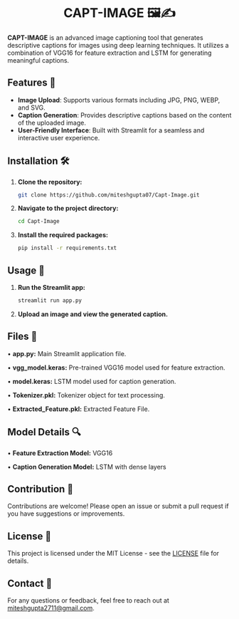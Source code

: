 <div align='center'>
  <h1>CAPT-IMAGE 🖼️✍️</h1>
</div>

**CAPT-IMAGE** is an advanced image captioning tool that generates descriptive captions for images using deep learning techniques. It utilizes a combination of VGG16 for feature extraction and LSTM for generating meaningful captions.

## Features 🌟
- **Image Upload**: Supports various formats including JPG, PNG, WEBP, and SVG.
- **Caption Generation**: Provides descriptive captions based on the content of the uploaded image.
- **User-Friendly Interface**: Built with Streamlit for a seamless and interactive user experience.

## Installation 🛠️

1. **Clone the repository:**
   ```bash
   git clone https://github.com/miteshgupta07/Capt-Image.git

2. **Navigate to the project directory:**
   ```bash
   cd Capt-Image

3. **Install the required packages:**
   ```bash
   pip install -r requirements.txt

## Usage 🚀
1. **Run the Streamlit app:**
   ```bash
   streamlit run app.py

2. **Upload an image and view the generated caption.**

## Files 📁

• **app.py:** Main Streamlit application file.

• **vgg_model.keras:** Pre-trained VGG16 model used for feature extraction.

• **model.keras:** LSTM model used for caption generation.

• **Tokenizer.pkl:** Tokenizer object for text processing.

• **Extracted_Feature.pkl:** Extracted Feature File.

## Model Details 🔍

• **Feature Extraction Model:** VGG16

• **Caption Generation Model:** LSTM with dense layers

## Contribution 🤝
Contributions are welcome! Please open an issue or submit a pull request if you have suggestions or improvements.

## License 📝
This project is licensed under the MIT License - see the [LICENSE](https://github.com/miteshgupta07/Capt-Image/blob/main/LICENSE) file for details.

## Contact 📧
For any questions or feedback, feel free to reach out at miteshgupta2711@gmail.com.
